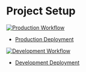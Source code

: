 # Project Setup

[![Production Workflow](https://github.com/tnvrravish/project_4/actions/workflows/prod.yml/badge.svg)](https://github.com/tnvrravish/project_4/actions/workflows/prod.yml)

* [Production Deployment](https://project-4-production.herokuapp.com/)

[![Development Workflow](https://github.com/tnvrravish/project_4/actions/workflows/dev.yml/badge.svg)](https://github.com/tnvrravish/project_4/actions/workflows/dev.yml)

* [Development Deployment](https://project-4-development.herokuapp.com/)
